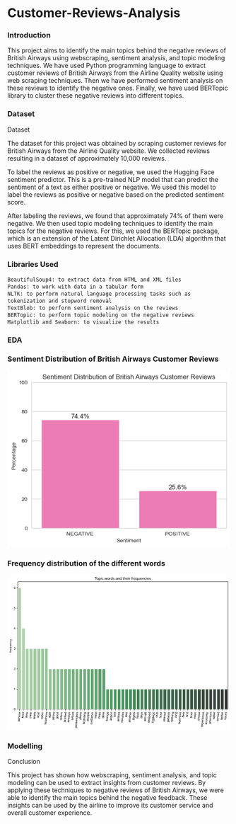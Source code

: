 # Customer-Reviews-Analysis

### Introduction
<p>

This project aims to identify the main topics behind the negative reviews of British Airways using webscraping, sentiment analysis, and topic modeling techniques. We have used Python programming language to extract customer reviews of British Airways from the Airline Quality website using web scraping techniques. Then we have performed sentiment analysis on these reviews to identify the negative ones. Finally, we have used BERTopic library to cluster these negative reviews into different topics.


</p>

### Dataset

Dataset

The dataset for this project was obtained by scraping customer reviews for British Airways from the Airline Quality website. We collected reviews  resulting in a dataset of approximately 10,000 reviews.

To label the reviews as positive or negative, we used the Hugging Face sentiment predictor. This is a pre-trained NLP model that can predict the sentiment of a text as either positive or negative. We used this model to label the reviews as positive or negative based on the predicted sentiment score.

After labeling the reviews, we found that approximately 74% of them were negative. We then used topic modeling techniques to identify the main topics for the negative reviews. For this, we used the BERTopic package, which is an extension of the Latent Dirichlet Allocation (LDA) algorithm that uses BERT embeddings to represent the documents.

### Libraries Used

    BeautifulSoup4: to extract data from HTML and XML files
    Pandas: to work with data in a tabular form
    NLTK: to perform natural language processing tasks such as tokenization and stopword removal
    TextBlob: to perform sentiment analysis on the reviews
    BERTopic: to perform topic modeling on the negative reviews
    Matplotlib and Seaborn: to visualize the results

### EDA

<h3>Sentiment Distribution of British Airways Customer Reviews</h3>

<img src="images/sentiments.png" width="600">

<h3>Frequency distribution of the different words </h3>

<img src="images/frequencies.png" width="600">

### Modelling


Conclusion

This project has shown how webscraping, sentiment analysis, and topic modeling can be used to extract insights from customer reviews. By applying these techniques to negative reviews of British Airways, we were able to identify the main topics behind the negative feedback. These insights can be used by the airline to improve its customer service and overall customer experience.